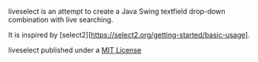 liveselect is an attempt to create a Java Swing textfield drop-down combination with live searching.

It is inspired by [select2][https://select2.org/getting-started/basic-usage].

liveselect published under a [MIT License](https://github.com/scholnicks/scripts/blob/master/license.txt)
